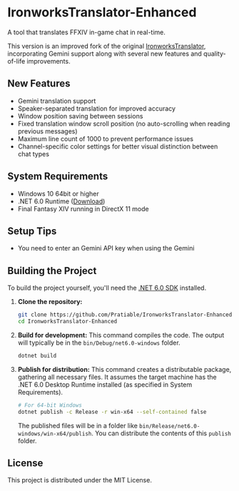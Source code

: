 # IronworksTranslator-Enhanced

A tool that translates FFXIV in-game chat in real-time.

This version is an improved fork of the original [IronworksTranslator](https://github.com/sappho192/IronworksTranslator), incorporating Gemini support along with several new features and quality-of-life improvements.

## New Features
- Gemini translation support
- Speaker-separated translation for improved accuracy
- Window position saving between sessions
- Fixed translation window scroll position (no auto-scrolling when reading previous messages)
- Maximum line count of 1000 to prevent performance issues
- Channel-specific color settings for better visual distinction between chat types

## System Requirements
- Windows 10 64bit or higher
- .NET 6.0 Runtime ([Download](https://dotnet.microsoft.com/en-us/download/dotnet/6.0/runtime))
- Final Fantasy XIV running in DirectX 11 mode

## Setup Tips
- You need to enter an Gemini API key when using the Gemini

## Building the Project

To build the project yourself, you'll need the [.NET 6.0 SDK](https://dotnet.microsoft.com/en-us/download/dotnet/6.0) installed.

1.  **Clone the repository:**
    ```bash
    git clone https://github.com/Pratiable/IronworksTranslator-Enhanced.git
    cd IronworksTranslator-Enhanced
    ```

2.  **Build for development:**
    This command compiles the code. The output will typically be in the `bin/Debug/net6.0-windows` folder.
    ```bash
    dotnet build
    ```

3.  **Publish for distribution:**
    This command creates a distributable package, gathering all necessary files. It assumes the target machine has the .NET 6.0 Desktop Runtime installed (as specified in System Requirements).
    ```bash
    # For 64-bit Windows
    dotnet publish -c Release -r win-x64 --self-contained false
    ```
    The published files will be in a folder like `bin/Release/net6.0-windows/win-x64/publish`. You can distribute the contents of this `publish` folder.

## License
This project is distributed under the MIT License.
